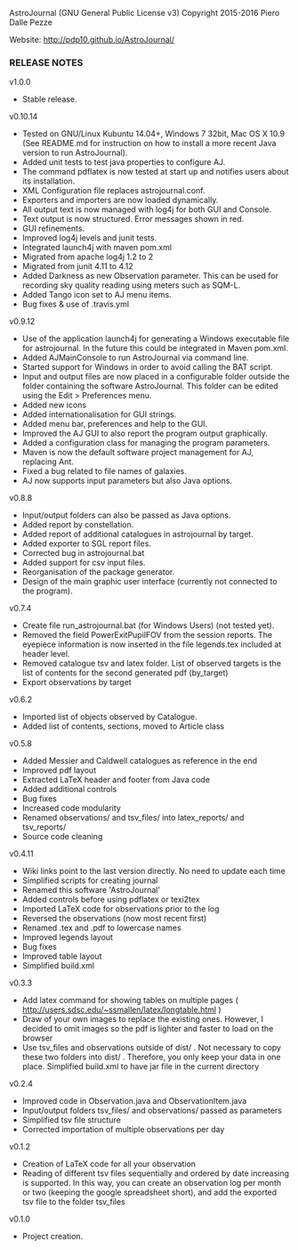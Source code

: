 AstroJournal (GNU General Public License v3)
Copyright 2015-2016 Piero Dalle Pezze

Website: http://pdp10.github.io/AstroJournal/


### RELEASE NOTES

v1.0.0
 - Stable release.

v0.10.14

- Tested on GNU/Linux Kubuntu 14.04+, Windows 7 32bit, Mac OS X 10.9 (See README.md for instruction on how to 
install a more recent Java version to run AstroJournal). 
- Added unit tests to test java properties to configure AJ.
- The command pdflatex is now tested at start up and notifies users about its installation.
- XML Configuration file replaces astrojournal.conf.
- Exporters and importers are now loaded dynamically.
- All output text is now managed with log4j for both GUI and Console.
- Text output is now structured. Error messages shown in red.
- GUI refinements.
- Improved log4j levels and junit tests.
- Integrated launch4j with maven pom.xml
- Migrated from apache log4j 1.2 to 2
- Migrated from junit 4.11 to 4.12
- Added Darkness as new Observation parameter. This can be used for recording sky quality reading using meters such as SQM-L.
- Added Tango icon set to AJ menu items.
- Bug fixes & use of .travis.yml

v0.9.12

- Use of the application launch4j for generating a Windows executable file 
for astrojournal. In the future this could be integrated in Maven pom.xml.
- Added AJMainConsole to run AstroJournal via command line.
- Started support for Windows in order to avoid calling the BAT script.
- Input and output files are now placed in a configurable folder outside 
the folder containing the software AstroJournal. This folder can be edited 
using the Edit > Preferences menu.
- Added new icons
- Added internationalisation for GUI strings.
- Added menu bar, preferences and help to the GUI.
- Improved the AJ GUI to also report the program output graphically.
- Added a configuration class for managing the program parameters.
- Maven is now the default software project management for AJ, replacing 
Ant.
- Fixed a bug related to file names of galaxies. 
- AJ now supports input parameters but also Java options. 

v0.8.8

- Input/output folders can also be passed as Java options.
- Added report by constellation.
- Added report of additional catalogues in astrojournal by target.
- Added exporter to SGL report files.
- Corrected bug in astrojournal.bat
- Added support for csv input files.
- Reorganisation of the package generator.
- Design of the main graphic user interface (currently not connected to the program).

v0.7.4

- Create file run_astrojournal.bat (for Windows Users) (not tested yet).
- Removed the field PowerExitPupilFOV from the session reports. The eyepiece information is now inserted in the file legends.tex included at header level.
- Removed catalogue tsv and latex folder. List of observed targets is the list of contents for the second generated pdf (by_target)
- Export observations by target

v0.6.2

- Imported list of objects observed by Catalogue.
- Added list of contents, sections, moved to Article class

v0.5.8

- Added Messier and Caldwell catalogues as reference in the end
- Improved pdf layout
- Extracted LaTeX header and footer from Java code
- Added additional controls
- Bug fixes
- Increased code modularity
- Renamed observations/ and tsv_files/ into latex_reports/ and tsv_reports/
- Source code cleaning

v0.4.11

- Wiki links point to the last version directly. No need to update each time 
- Simplified scripts for creating journal
- Renamed this software 'AstroJournal'
- Added controls before using pdflatex or texi2tex
- Imported LaTeX code for observations prior to the log
- Reversed the observations (now most recent first)
- Renamed .tex and .pdf to lowercase names
- Improved legends layout
- Bug fixes
- Improved table layout
- Simplified build.xml

v0.3.3

- Add latex command for showing tables on multiple pages 
( http://users.sdsc.edu/~ssmallen/latex/longtable.html )
- Draw of your own images to replace the existing ones. However, I 
decided to omit images so the pdf is lighter and faster to load on the browser
- Use tsv_files and observations outside of dist/ . Not necessary to copy 
these two folders into dist/ . Therefore, you only keep your data in one 
place. Simplified build.xml to have jar file in the current directory

v0.2.4

- Improved code in Observation.java and ObservationItem.java
- Input/output folders tsv_files/ and observations/ passed as parameters
- Simplified tsv file structure
- Corrected importation of multiple observations per day

v0.1.2

- Creation of LaTeX code for all your observation
- Reading of different tsv files sequentially and ordered by date increasing 
is supported. In this way, you can create an observation log per month or 
two (keeping the google spreadsheet short), and add the exported tsv file 
to the folder tsv_files

v0.1.0

- Project creation.